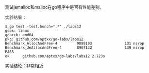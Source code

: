 测试jemalloc和malloc在go程序中是否有性能差别。

实验结果：

```
$ go test -test.bench=".*" ./labs12
goos: linux
goarch: amd64
pkg: github.com/aptxx/go-labs/labs12
Benchmark_AllocAndFree-4         9089193               131 ns/op
Benchmark_JeAllocAndFree-4       8907132               139 ns/op
PASS
ok      github.com/aptxx/go-labs/labs12 2.723s
```

实验结论：非常相近